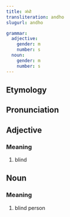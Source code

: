 ```yaml
---
title: अंधो
transliteration: andho
slugurl: andho

grammar: 
  adjective:
    gender: m
    number: s
  noun:
    gender: m
    number: s
---
```


## Etymology
## Pronunciation

## Adjective
### Meaning
1. blind

## Noun
### Meaning
1. blind person
